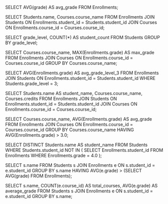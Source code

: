 SELECT AVG(grade)  AS avg_grade
FROM Enrollments;

SELECT Students.name, Courses.course_name
FROM Enrollments
JOIN Students ON Enrollments.student_id = Students.student_id
JOIN Courses ON Enrollments.course_id = Courses.course_id;

SELECT grade_level, COUNT(*) AS student_count
FROM Students
GROUP BY grade_level;

SELECT Courses.course_name, MAX(Enrollments.grade) AS max_grade
FROM Enrollments
JOIN Courses ON Enrollments.course_id = Courses.course_id
GROUP BY Courses.course_name;

SELECT AVG(Enrollments.grade) AS avg_grade_level_3
FROM Enrollments
JOIN Students ON Enrollments.student_id = Students.student_id
WHERE Students.grade_level = 3;

SELECT Students.name AS student_name, Courses.course_name, Courses.credits
FROM Enrollments
JOIN Students ON Enrollments.student_id = Students.student_id
JOIN Courses ON Enrollments.course_id = Courses.course_id;

SELECT Courses.course_name, AVG(Enrollments.grade) AS avg_grade
FROM Enrollments
JOIN Courses ON Enrollments.course_id = Courses.course_id
GROUP BY Courses.course_name
HAVING AVG(Enrollments.grade) > 3.0;

SELECT DISTINCT Students.name AS student_name
FROM Students
WHERE Students.student_id NOT IN (
    SELECT Enrollments.student_id
    FROM Enrollments
    WHERE Enrollments.grade = 4.0
);

SELECT s.name
FROM Students s
JOIN Enrollments e ON s.student_id = e.student_id
GROUP BY s.name
HAVING AVG(e.grade) > (SELECT AVG(grade) FROM Enrollments);

SELECT s.name, 
       COUNT(e.course_id) AS total_courses, 
       AVG(e.grade) AS average_grade
FROM Students s
JOIN Enrollments e ON s.student_id = e.student_id
GROUP BY s.name;




